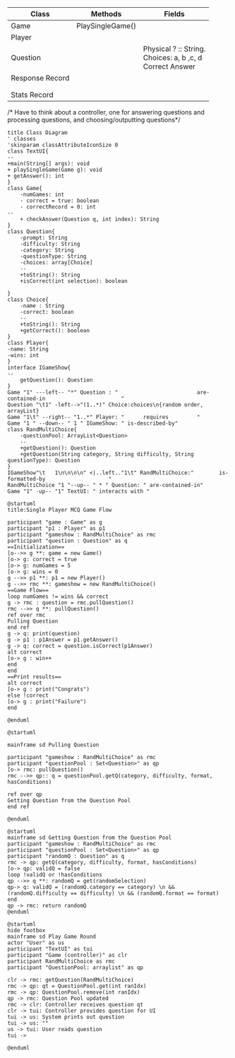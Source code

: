 | Class           | Methods                | Fields                                                              |
|-----------------|------------------------|---------------------------------------------------------------------|
| Game            | PlaySingleGame() <br/> |                                                                     |
| Player          |                        |                                                                     |
| Question        |                        | Physical ? :: String. <br/>Choices: a, b ,c, d <br/> Correct Answer |
| Response Record |                        |                                                                     |
|                 |                        |                                                                     |
|                 |                        |                                                                     |
| Stats Record    |                        |                                                                     |   

/* Have to think about a controller, one for answering questions and processing questions, and choosing/outputting questions*/
```plantuml
title Class Diagram
' classes
'skinparam classAttributeIconSize 0 
class TextUI{
--
+main(String[] args): void
+ playSingleGame(Game g): void
+ getAnswer(): int
}
class Game{
    -numGames: int
    - correct = true: boolean
    - correctRecord = 0: int
--
    + checkAnswer(Question q, int index): String
}
class Question{
    -prompt: String
    -difficulty: String
    -category: String
    -questionType: String
    -choices: array[Choice]
    --
    +toString(): String
    +isCorrect(int selection): boolean
    
}
class Choice{
    -name : String
    -correct: boolean
    --
    +toString(): String
    +getCorrect(): boolean
}
class Player{
-name: String
-wins: int
}
interface IGameShow{
--
    getQuestion(): Question
}
Game "1" ---left-- "*" Question : "                         are-contained-in                        "
Question "\t1" -left-->"(1..*)" Choice:choices\n{random order, arrayList}
Game "1\t" --right-- "1..*" Player: "      requires         "
Game "1 " --down-- " 1 " IGameShow: " is-described-by"
class RandMultiChoice{
    -questionPool: ArrayList<Question>
    --
    +getQuestion(): Question
    +getQuestion(String category, String difficulty, String questionType): Question
}
IGameShow"\t   1\n\n\n\n" <|..left.."1\t" RandMultiChoice:"        is-formatted-by                    "
RandMultiChoice "1 "--up-- " * " Question: " are-contained-in"
Game "1" -up-- "1" TextUI: " interacts with "
```
```plantuml
@startuml
title:Single Player MCQ Game Flow

participant "game : Game" as g
participant "p1 : Player" as p1
participant "gameshow : RandMultiChoice" as rmc
participant "question : Question" as q
==Initialization==
[o-->> g **: game = new Game()
[o-> g: correct = true
[o-> g: numGames = 5
[o-> g: wins = 0
g -->> p1 **: p1 = new Player()
g -->> rmc **: gameshow = new RandMultiChoice()
==Game Flow==
loop numGames != wins && correct
g -> rmc : question = rmc.pullQuestion()
rmc -->> q **: pullQuestion()
ref over rmc
Pulling Question
end ref
g -> q: print(question)
g -> p1 : p1Answer = p1.getAnswer()
g -> q: correct = question.isCorrect(p1Answer)
alt correct
[o-> g : win++
end
end
==Print results==
alt correct
[o-> g : print("Congrats")
else !correct
[o-> g : print("Failure")
end

@enduml

```

```plantuml
@startuml

mainframe sd Pulling Question

participant "gameshow : RandMultiChoice" as rmc
participant "questionPool : Set<Question>" as qp
[o-> rmc: pullQuestion()
rmc -->> qp:: q = questionPool.getQ(category, difficulty, format, hasConditions)

ref over qp
Getting Question from the Question Pool
end ref

@enduml

```

```plantuml
@startuml
mainframe sd Getting Question from the Question Pool
participant "gameshow : RandMultiChoice" as rmc
participant "questionPool : Set<Question>" as qp
participant "randomQ : Question" as q
rmc -> qp: getQ(category, difficulty, format, hasConditions)
[o-> qp: validQ = false
loop !validQ or !hasConditions
qp -->> q **: randomQ = get(randomSelection)
qp-> q: validQ = (randomQ.category == category) \n && (randomQ.difficulty == difficulty) \n && (randomQ.format == format)
end
qp -> rmc: return randomQ 
@enduml
```
```plantuml
@startuml
hide footbox
mainframe sd Play Game Round
actor "User" as us 
participant "TextUI" as tui 
participant "Game (controller)" as clr
participant RandMultiChoice as rmc
participant "QuestionPool: arraylist" as qp

clr -> rmc: getQuestion(RandMultiChoice)
rmc -> qp: qt = QuestionPool.get(int ranIdx)
rmc -> qp: QuestionPool.remove(int ranIdx)
qp -> rmc: Question Pool updated
rmc -> clr: Controller receives question qt
clr -> tui: Controller provides question for UI
tui -> us: System prints out question
tui -> us: ""
us -> tui: User reads question
tui ->

@enduml
``` 